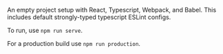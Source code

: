 An empty project setup with React, Typescript, Webpack, and Babel.  This includes default strongly-typed typescript ESLint configs.

To run, use `npm run serve`.

For a production build use `npm run production`.
